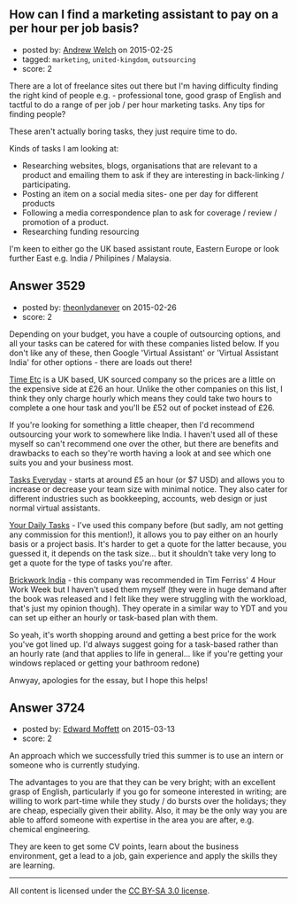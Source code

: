 ## How can I find a marketing assistant to pay on a per hour per job basis?

- posted by: [Andrew Welch](https://stackexchange.com/users/112525/andrew-welch) on 2015-02-25
- tagged: `marketing`, `united-kingdom`, `outsourcing`
- score: 2

There are a lot of freelance sites out there but I'm having difficulty finding the right kind of people e.g. - professional tone, good grasp of English and tactful to do a range of per job / per hour marketing tasks. Any tips for finding people?

These aren't actually boring tasks, they just require time to do.

Kinds of tasks I am looking at:

 - Researching websites, blogs, organisations that are relevant to a
   product and emailing them to ask if they are interesting in
   back-linking / participating. 
 - Posting an item on a social media sites- one per day for different products
 - Following a media correspondence plan to ask for coverage / review / promotion of a
   product. 
 - Researching funding resourcing

I'm keen to either go the UK based assistant route, Eastern Europe or look further East e.g. India / Philipines / Malaysia.


## Answer 3529

- posted by: [theonlydanever](https://stackexchange.com/users/4692060/theonlydanever) on 2015-02-26
- score: 2

<p>Depending on your budget, you have a couple of outsourcing options, and all your tasks can be catered for with these companies listed below. If you don't like any of these, then Google 'Virtual Assistant' or 'Virtual Assistant India' for other options - there are loads out there!</p>

<p><a href="http://web.timeetc.co.uk/powerful/" rel="nofollow">Time Etc</a> is a UK based, UK sourced company so the prices are a little on the expensive side at £26 an hour. Unlike the other companies on this list, I think they only charge hourly which means they could take two hours to complete a one hour task and you'll be £52 out of pocket instead of £26.</p>

<p>If you're looking for something a little cheaper, then I'd recommend outsourcing your work to somewhere like India. I haven't used all of these myself so can't recommend one over the other, but there are benefits and drawbacks to each so they're worth having a look at and see which one suits you and your business most.</p>

<p><a href="http://www.taskseveryday.com/" rel="nofollow">Tasks Everyday</a> - starts at around £5 an hour (or $7 USD) and allows you to increase or decrease your team size with minimal notice. They also cater for different industries such as bookkeeping, accounts, web design or just normal virtual assistants. </p>

<p><a href="http://www.yourdailytasks.com/" rel="nofollow">Your Daily Tasks</a> - I've used this company before (but sadly, am not getting any commission for this mention!), it allows you to pay either on an hourly basis or a project basis. It's harder to get a quote for the latter because, you guessed it, it depends on the task size... but it shouldn't take very long to get a quote for the type of tasks you're after.</p>

<p><a href="http://www.brickworkindia.com/" rel="nofollow">Brickwork India</a>  - this company was recommended in Tim Ferriss' 4 Hour Work Week but I haven't used them myself (they were in huge demand after the book was released and I felt like they were struggling with the workload, that's just my opinion though). They operate in a similar way to YDT and you can set up either an hourly or task-based plan with them.</p>

<p>So yeah, it's worth shopping around and getting a best price for the work you've got lined up. I'd always suggest going for a task-based rather than an hourly rate (and that applies to life in general... like if you're getting your windows replaced or getting your bathroom redone)</p>

<p>Anwyay, apologies for the essay, but I hope this helps!</p>



## Answer 3724

- posted by: [Edward Moffett](https://stackexchange.com/users/4961599/edward-moffett) on 2015-03-13
- score: 2

An approach which we successfully tried this summer is to use an intern or someone who is currently studying. 

The advantages to you are that they can be very bright; with an excellent grasp of English, particularly if you go for someone interested in writing; are willing to work part-time while they study / do bursts over the holidays; they are cheap, especially given their ability. Also, it may be the only way you are able to afford someone with expertise in the area you are after, e.g. chemical engineering.

They are keen to get some CV points, learn about the business environment, get a lead to a job, gain experience and apply the skills they are learning.



---

All content is licensed under the [CC BY-SA 3.0 license](https://creativecommons.org/licenses/by-sa/3.0/).
